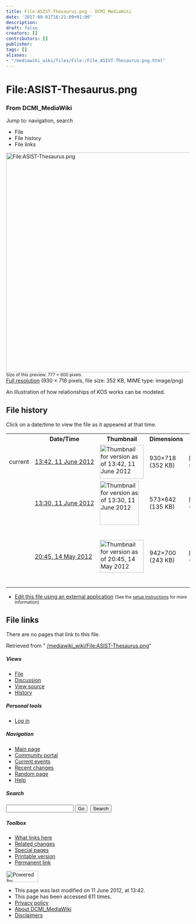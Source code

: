 ```yaml
---
title: File:ASIST-Thesaurus.png - DCMI_MediaWiki
date: '2017-09-01T16:21:09+01:00'
description: 
draft: false
creators: []
contributors: []
publisher: 
tags: []
aliases:
- "/mediawiki_wiki/files/File:/File_ASIST-Thesaurus.png.html"
---
```


<a id="top"></a>
# File:ASIST-Thesaurus.png

### From DCMI\_MediaWiki

Jump to: navigation, search
<!-- start content -->
- File
- File history
- File links

 [<img alt="File:ASIST-Thesaurus.png" src="/images/d/d6/ASIST-Thesaurus.png" width="777" height="600">](/mediawiki_wiki/files/ASIST-Thesaurus.png)  
<small>Size of this preview: 777 × 600 pixels</small>  
 [Full resolution](/images/d/d6/ASIST-Thesaurus.png)‎ (930 × 718 pixels, file size: 352 KB, MIME type: image/png)

An illustration of how relationships of KOS works can be modeled.

<!-- 
NewPP limit report
Preprocessor node count: 1/1000000
Post-expand include size: 0/2097152 bytes
Template argument size: 0/2097152 bytes
Expensive parser function count: 0/100
-->
## File history

Click on a date/time to view the file as it appeared at that time.

<table class="wikitable filehistory">
  <tr>
    <td></td>
    <th>Date/Time</th>
    <th>Thumbnail</th>
    <th>Dimensions</th>
    <th>User</th>
    <th>Comment</th>
  </tr>
  <tr>
    <td>current</td>
    <td class="filehistory-selected" style="white-space: nowrap;"><a href="/mediawiki_wiki/files/ASIST-Thesaurus.png">13:42, 11 June 2012</a></td>
    <td><a href="/images/d/d6/ASIST-Thesaurus.png"><img alt="Thumbnail for version as of 13:42, 11 June 2012" src="/images/d/d6/ASIST-Thesaurus.png" width="120" height="93"></a></td>
    <td>930×718 <span style="white-space: nowrap;">(352 KB)</span>
    </td>
    <td>
      <a href="/index.php?title=User:MarciaZeng&amp;action=edit&amp;redlink=1" class="new mw-userlink" title="User:MarciaZeng (page does not exist)">MarciaZeng</a> <span style="white-space: nowrap;"> <span class="mw-usertoollinks">(<a href="/index.php?title=User_talk:MarciaZeng&amp;action=edit&amp;redlink=1" class="new" title="User talk:MarciaZeng (page does not exist)">Talk</a> | <a href="/index.php/Special:Contributions/MarciaZeng" title="Special:Contributions/MarciaZeng">contribs</a>)</span></span>
    </td>
    <td></td>
  </tr>
  <tr>
    <td></td>
    <td style="white-space: nowrap;"><a href="/images/archive/d/d6/20120611134214%21ASIST-Thesaurus.png">13:30, 11 June 2012</a></td>
    <td><a href="/images/archive/d/d6/20120611134214%21ASIST-Thesaurus.png"><img alt="Thumbnail for version as of 13:30, 11 June 2012" src="/images/archive/d/d6/20120611134214%21ASIST-Thesaurus.png" width="107" height="120"></a></td>
    <td>573×642 <span style="white-space: nowrap;">(135 KB)</span>
    </td>
    <td>
      <a href="/index.php?title=User:MarciaZeng&amp;action=edit&amp;redlink=1" class="new mw-userlink" title="User:MarciaZeng (page does not exist)">MarciaZeng</a> <span style="white-space: nowrap;"> <span class="mw-usertoollinks">(<a href="/index.php?title=User_talk:MarciaZeng&amp;action=edit&amp;redlink=1" class="new" title="User talk:MarciaZeng (page does not exist)">Talk</a> | <a href="/index.php/Special:Contributions/MarciaZeng" title="Special:Contributions/MarciaZeng">contribs</a>)</span></span>
    </td>
    <td> <span class="comment">(Table is updated, with corrected IDs.)</span>
    </td>
  </tr>
  <tr>
    <td></td>
    <td style="white-space: nowrap;"><a href="/images/archive/d/d6/20120611133037%21ASIST-Thesaurus.png">20:45, 14 May 2012</a></td>
    <td><a href="/images/archive/d/d6/20120611133037%21ASIST-Thesaurus.png"><img alt="Thumbnail for version as of 20:45, 14 May 2012" src="/images/archive/d/d6/20120611133037%21ASIST-Thesaurus.png" width="120" height="89"></a></td>
    <td>942×700 <span style="white-space: nowrap;">(243 KB)</span>
    </td>
    <td>
      <a href="/index.php?title=User:MarciaZeng&amp;action=edit&amp;redlink=1" class="new mw-userlink" title="User:MarciaZeng (page does not exist)">MarciaZeng</a> <span style="white-space: nowrap;"> <span class="mw-usertoollinks">(<a href="/index.php?title=User_talk:MarciaZeng&amp;action=edit&amp;redlink=1" class="new" title="User talk:MarciaZeng (page does not exist)">Talk</a> | <a href="/index.php/Special:Contributions/MarciaZeng" title="Special:Contributions/MarciaZeng">contribs</a>)</span></span>
    </td>
    <td> <span class="comment">(An illustration of how relationships of KOS works can be modeled.)</span>
    </td>
  </tr>
</table>

  

- [Edit this file using an external application](/index.php?title=File:ASIST-Thesaurus.png&action=edit&externaledit=true&mode=file "File:ASIST-Thesaurus.png") <small>(See the <a href="http://www.mediawiki.org/wiki/Manual:External_editors" class="external text" rel="nofollow">setup instructions</a> for more information)</small>

## File links

There are no pages that link to this file.

Retrieved from " [/mediawiki_wiki/File:ASIST-Thesaurus.png](/mediawiki_wiki/files/File:/File:ASIST-Thesaurus.png.html)"

<!-- end content -->

##### Views

- [File](/mediawiki_wiki/files/File:/File:ASIST-Thesaurus.png.html)
- [Discussion](/index.php?title=File_talk:ASIST-Thesaurus.png&action=edit&redlink=1 "Discussion about the content page [t]")
- [View source](/index.php?title=File:ASIST-Thesaurus.png&action=edit "This page is protected.
You can view its source [e]")
- [History](/index.php?title=File:ASIST-Thesaurus.png&action=history "Past revisions of this page [h]")

##### Personal tools

- [Log in](/index.php?title=Special:UserLogin&returnto=File:ASIST-Thesaurus.png "You are encouraged to log in; however, it is not mandatory [o]")

<script type="text/javascript"> if (window.isMSIE55) fixalpha(); </script>

##### Navigation

- [Main page](/index.php/Main_Page "Visit the main page [z]")
- [Community portal](/index.php/DCMI_MediaWiki:Community_portal "About the project, what you can do, where to find things")
- [Current events](/index.php/DCMI_MediaWiki:Current_events "Find background information on current events")
- [Recent changes](/index.php/Special:RecentChanges "The list of recent changes in the wiki [r]")
- [Random page](/index.php/Special:Random "Load a random page [x]")
- [Help](/index.php/Help:Contents "The place to find out")

##### <label for="searchInput">Search</label>

<form action="/index.php" id="searchform">
				<input type="hidden" name="title" value="Special:Search">
				<input id="searchInput" title="Search DCMI_MediaWiki" accesskey="f" type="search" name="search">
				<input type="submit" name="go" class="searchButton" id="searchGoButton" value="Go" title="Go to a page with this exact name if exists"> 
				<input type="submit" name="fulltext" class="searchButton" id="mw-searchButton" value="Search" title="Search the pages for this text">
			</form>

##### Toolbox

- [What links here](/index.php/Special:WhatLinksHere/File:ASIST-Thesaurus.png "List of all wiki pages that link here [j]")
- [Related changes](/index.php/Special:RecentChangesLinked/File:ASIST-Thesaurus.png "Recent changes in pages linked from this page [k]")
- [Special pages](/index.php/Special:SpecialPages "List of all special pages [q]")
- [Printable version](/index.php?title=File:ASIST-Thesaurus.png&printable=yes "Printable version of this page [p]")
- [Permanent link](/index.php?title=File:ASIST-Thesaurus.png&oldid=3321 "Permanent link to this revision of the page")

<!-- end of the left (by default at least) column -->

 [<img src="/skins/common/images/poweredby_mediawiki_88x31.png" height="31" width="88" alt="Powered by MediaWiki">](http://www.mediawiki.org/)

- This page was last modified on 11 June 2012, at 13:42.
- This page has been accessed 611 times.
- [Privacy policy](/index.php/DCMI_MediaWiki:Privacy_policy "DCMI MediaWiki:Privacy policy")
- [About DCMI\_MediaWiki](/index.php/DCMI_MediaWiki:About "DCMI MediaWiki:About")
- [Disclaimers](/index.php/DCMI_MediaWiki:General_disclaimer "DCMI MediaWiki:General disclaimer")

<script>if (window.runOnloadHook) runOnloadHook();</script><!-- Served in 0.464 secs. -->
